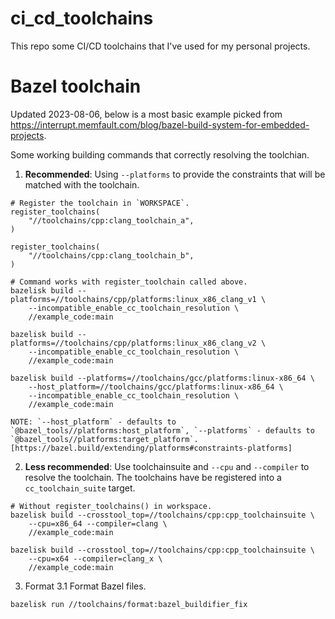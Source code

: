 # ci_cd_toolchains
This repo some CI/CD toolchains that I've used for my personal projects.

# Bazel toolchain
Updated 2023-08-06, below is a most basic example picked from https://interrupt.memfault.com/blog/bazel-build-system-for-embedded-projects.

Some working building commands that correctly resolving the toolchian.
1. **Recommended**: Using `--platforms` to provide the constraints that will be matched with the toolchain.
```shell
# Register the toolchain in `WORKSPACE`.
register_toolchains(
    "//toolchains/cpp:clang_toolchain_a",
)

register_toolchains(
    "//toolchains/cpp:clang_toolchain_b",
)

# Command works with register_toolchain called above.
bazelisk build --platforms=//toolchains/cpp/platforms:linux_x86_clang_v1 \
    --incompatible_enable_cc_toolchain_resolution \
    //example_code:main

bazelisk build --platforms=//toolchains/cpp/platforms:linux_x86_clang_v2 \
    --incompatible_enable_cc_toolchain_resolution \
    //example_code:main

bazelisk build --platforms=//toolchains/gcc/platforms:linux-x86_64 \
    --host_platform=//toolchains/gcc/platforms:linux-x86_64 \
    --incompatible_enable_cc_toolchain_resolution \
    //example_code:main
```
    NOTE: `--host_platform` - defaults to `@bazel_tools//platforms:host_platform`, `--platforms` - defaults to `@bazel_tools//platforms:target_platform`.[https://bazel.build/extending/platforms#constraints-platforms]


2. **Less recommended**: Use toolchainsuite and `--cpu` and `--compiler` to resolve the toolchain.
The toolchains have be registered into a `cc_toolchain_suite` target.
```shell
# Without register_toolchains() in workspace.
bazelisk build --crosstool_top=//toolchains/cpp:cpp_toolchainsuite \
    --cpu=x86_64 --compiler=clang \
    //example_code:main

bazelisk build --crosstool_top=//toolchains/cpp:cpp_toolchainsuite \
    --cpu=x64 --compiler=clang_x \
    //example_code:main
```

3. Format
3.1 Format Bazel files.
```bash
bazelisk run //toolchains/format:bazel_buildifier_fix
```
